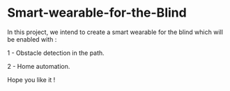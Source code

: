 # Smart-wearable-for-the-Blind

In this project, we intend to create a smart wearable for the blind which will be enabled with :

1 - Obstacle detection in the path.

2 - Home automation. 

Hope you like it !
